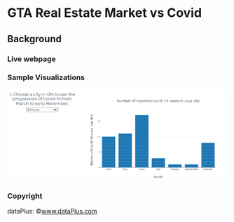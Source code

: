 # GTA Real Estate Market vs Covid
## Background
### Live webpage
### Sample Visualizations
![Covid vs month](actualApp/assets/img/bar_graph.gif)
### Copyright
dataPlus: ©www.dataPlus.com